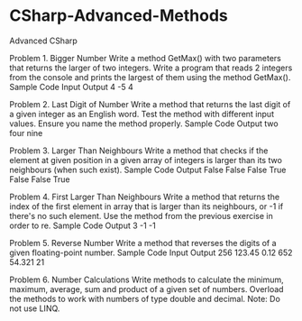 # CSharp-Advanced-Methods
Advanced CSharp

Problem 1.	Bigger Number
Write a method GetMax() with two parameters that returns the larger of two integers. Write a program that reads 2 integers from the console and prints the largest of them using the method GetMax().
Sample Code	Input	Output
 	4
-5	4

Problem 2.	Last Digit of Number
Write a method that returns the last digit of a given integer as an English word. Test the method with different input values. Ensure you name the method properly.
Sample Code	Output
 	two
four
nine

Problem 3.	Larger Than Neighbours
Write a method that checks if the element at given position in a given array of integers is larger than its two neighbours (when such exist).
Sample Code	Output
 	False
False
False
True
False
False
True

Problem 4.	First Larger Than Neighbours
Write a method that returns the index of the first element in array that is larger than its neighbours, or -1 if there's no such element. Use the method from the previous exercise in order to re.
Sample Code	Output
 	3
-1
-1

Problem 5.	Reverse Number
Write a method that reverses the digits of a given floating-point number.
Sample Code	Input	Output
 	256
123.45
0.12	652
54.321
21

Problem 6.	Number Calculations
Write methods to calculate the minimum, maximum, average, sum and product of a given set of numbers. Overload the methods to work with numbers of type double and decimal.
Note: Do not use LINQ.
